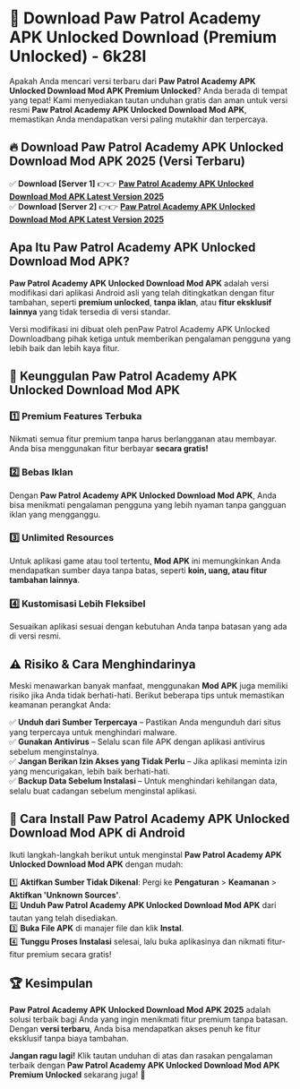 # 🎯 Download Paw Patrol Academy APK Unlocked Download (Premium Unlocked) -  6k28l

Apakah Anda mencari versi terbaru dari **Paw Patrol Academy APK Unlocked Download Mod APK Premium Unlocked**? Anda berada di tempat yang tepat! Kami menyediakan tautan unduhan gratis dan aman untuk versi resmi **Paw Patrol Academy APK Unlocked Download Mod APK**, memastikan Anda mendapatkan versi paling mutakhir dan terpercaya.

## 🔥 Download Paw Patrol Academy APK Unlocked Download Mod APK 2025 (Versi Terbaru)

✅ **Download [Server 1]** 👉👉 [**Paw Patrol Academy APK Unlocked Download Mod APK Latest Version 2025**](https://momento.my/?title=Paw_Patrol_Academy_APK_Unlocked_Download)  
✅ **Download [Server 2]** 👉👉 [**Paw Patrol Academy APK Unlocked Download Mod APK Latest Version 2025**](https://momento.my/?title=Paw_Patrol_Academy_APK_Unlocked_Download)  

## Apa Itu Paw Patrol Academy APK Unlocked Download Mod APK?

**Paw Patrol Academy APK Unlocked Download Mod APK** adalah versi modifikasi dari aplikasi Android asli yang telah ditingkatkan dengan fitur tambahan, seperti **premium unlocked**, **tanpa iklan**, atau **fitur eksklusif lainnya** yang tidak tersedia di versi standar.

Versi modifikasi ini dibuat oleh penPaw Patrol Academy APK Unlocked Downloadbang pihak ketiga untuk memberikan pengalaman pengguna yang lebih baik dan lebih kaya fitur.

## 🎯 Keunggulan Paw Patrol Academy APK Unlocked Download Mod APK

### 1️⃣ Premium Features Terbuka
Nikmati semua fitur premium tanpa harus berlangganan atau membayar. Anda bisa menggunakan fitur berbayar **secara gratis!**

### 2️⃣ Bebas Iklan
Dengan **Paw Patrol Academy APK Unlocked Download Mod APK**, Anda bisa menikmati pengalaman pengguna yang lebih nyaman tanpa gangguan iklan yang mengganggu.

### 3️⃣ Unlimited Resources
Untuk aplikasi game atau tool tertentu, **Mod APK** ini memungkinkan Anda mendapatkan sumber daya tanpa batas, seperti **koin, uang, atau fitur tambahan lainnya**.

### 4️⃣ Kustomisasi Lebih Fleksibel
Sesuaikan aplikasi sesuai dengan kebutuhan Anda tanpa batasan yang ada di versi resmi.

## ⚠️ Risiko & Cara Menghindarinya

Meski menawarkan banyak manfaat, menggunakan **Mod APK** juga memiliki risiko jika Anda tidak berhati-hati. Berikut beberapa tips untuk memastikan keamanan perangkat Anda:

✅ **Unduh dari Sumber Terpercaya** – Pastikan Anda mengunduh dari situs yang terpercaya untuk menghindari malware.  
✅ **Gunakan Antivirus** – Selalu scan file APK dengan aplikasi antivirus sebelum menginstalnya.  
✅ **Jangan Berikan Izin Akses yang Tidak Perlu** – Jika aplikasi meminta izin yang mencurigakan, lebih baik berhati-hati.  
✅ **Backup Data Sebelum Instalasi** – Untuk menghindari kehilangan data, selalu buat cadangan sebelum menginstal aplikasi.

## 📌 Cara Install Paw Patrol Academy APK Unlocked Download Mod APK di Android

Ikuti langkah-langkah berikut untuk menginstal **Paw Patrol Academy APK Unlocked Download Mod APK** dengan mudah:

1️⃣ **Aktifkan Sumber Tidak Dikenal**: Pergi ke **Pengaturan** > **Keamanan** > **Aktifkan 'Unknown Sources'**.  
2️⃣ **Unduh Paw Patrol Academy APK Unlocked Download Mod APK** dari tautan yang telah disediakan.  
3️⃣ **Buka File APK** di manajer file dan klik **Instal**.  
4️⃣ **Tunggu Proses Instalasi** selesai, lalu buka aplikasinya dan nikmati fitur-fitur premium secara gratis!

## 🏆 Kesimpulan

**Paw Patrol Academy APK Unlocked Download Mod APK 2025** adalah solusi terbaik bagi Anda yang ingin menikmati fitur premium tanpa batasan. Dengan **versi terbaru**, Anda bisa mendapatkan akses penuh ke fitur eksklusif tanpa biaya tambahan.

**Jangan ragu lagi!** Klik tautan unduhan di atas dan rasakan pengalaman terbaik dengan **Paw Patrol Academy APK Unlocked Download Mod APK Premium Unlocked** sekarang juga! 🚀

